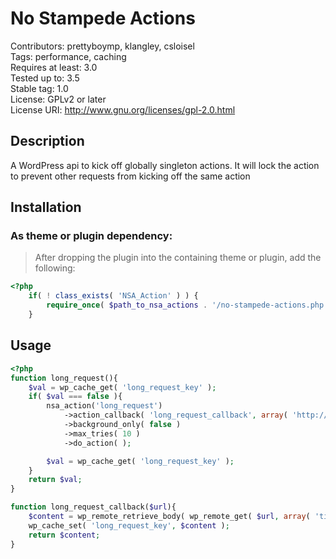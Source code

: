 No Stampede Actions
==================

Contributors: prettyboymp, klangley, csloisel  
Tags: performance, caching  
Requires at least: 3.0  
Tested up to: 3.5  
Stable tag: 1.0  
License: GPLv2 or later  
License URI: http://www.gnu.org/licenses/gpl-2.0.html

## Description
A WordPress api to kick off globally singleton actions.  It will lock the action to prevent other requests from kicking off the same action

## Installation

### As theme or plugin dependency:
> After dropping the plugin into the containing theme or plugin, add the following:
```php
<?php
	if( ! class_exists( 'NSA_Action' ) ) {
		require_once( $path_to_nsa_actions . '/no-stampede-actions.php' );
	}
```

## Usage

```php
<?php
function long_request(){
	$val = wp_cache_get( 'long_request_key' );
	if( $val === false ){
		nsa_action('long_request')
			->action_callback( 'long_request_callback', array( 'http://example.com/long-running-request.php' ) )
			->background_only( false )
			->max_tries( 10 )
			->do_action( );

		$val = wp_cache_get( 'long_request_key' );
	}
	return $val;
}

function long_request_callback($url){
	$content = wp_remote_retrieve_body( wp_remote_get( $url, array( 'timeout' => 30 ) ) );
	wp_cache_set( 'long_request_key', $content );
	return $content;
}
```